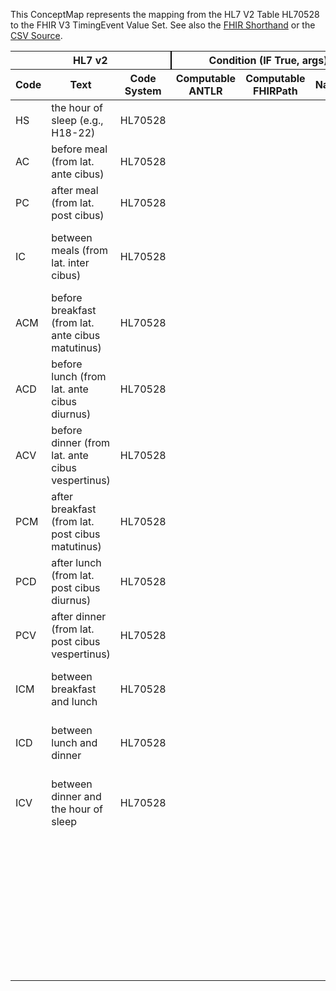 
This ConceptMap represents the mapping from the HL7 V2 Table HL70528 to the FHIR V3 TimingEvent Value Set. See also the <a href='https://github.com/HL7/v2-to-fhir/blob/master/tank/Table HL70528 to V3 TimingEvent.fsh'>FHIR Shorthand</a> or the <a href='https://github.com/HL7/v2-to-fhir/blob/master/mappings/codesystems/HL7 Concept Map_ EventRelatedPeriod - Sheet1.csv'>CSV Source</a>.
<table class='grid'><thead>
<tr><th colspan='3' style='border-right: 2px solid black;'>HL7 v2</th><th colspan='3' style='border-right: 2px solid black;'>Condition (IF True, args)</th><th colspan='4'>HL7 FHIR</th><th rowspan='2'>Comments</th></tr>
<tr><th>Code</th><th>Text</th><th>Code System</th><th>Computable ANTLR</th><th>Computable FHIRPath</th><th>Narrative</th><th>Code</th><th>Proposed Extension</th><th>Display</th><th>Code System</th></tr></thead>
<tbody>
<tr><td>HS</td><td>the hour of sleep (e.g., H18-22)</td><td style='border-right: 2px'>HL70528</td><td style='border-right: 2px'></td><td style='border-right: 2px'></td><td style='border-right: 2px'></td><td>HS</td><td style='border-right: 2px'></td><td>HS</td><td><a href='https://hl7.org/fhir/R4/v3/TimingEvent/cs.html'>http://terminology.hl7.org/CodeSystem/v3-TimingEvent</a></td><td style='border-right: 2px'></td></tr>
<tr><td>AC</td><td>before meal (from lat. ante cibus)</td><td style='border-right: 2px'>HL70528</td><td style='border-right: 2px'></td><td style='border-right: 2px'></td><td style='border-right: 2px'></td><td>AC</td><td style='border-right: 2px'></td><td>AC</td><td><a href='https://hl7.org/fhir/R4/v3/TimingEvent/cs.html'>http://terminology.hl7.org/CodeSystem/v3-TimingEvent</a></td><td style='border-right: 2px'></td></tr>
<tr><td>PC</td><td>after meal (from lat. post cibus)</td><td style='border-right: 2px'>HL70528</td><td style='border-right: 2px'></td><td style='border-right: 2px'></td><td style='border-right: 2px'></td><td>PC</td><td style='border-right: 2px'></td><td>PC</td><td><a href='https://hl7.org/fhir/R4/v3/TimingEvent/cs.html'>http://terminology.hl7.org/CodeSystem/v3-TimingEvent</a></td><td style='border-right: 2px'></td></tr>
<tr><td>IC</td><td>between meals (from lat. inter cibus)</td><td style='border-right: 2px'>HL70528</td><td style='border-right: 2px'></td><td style='border-right: 2px'></td><td style='border-right: 2px'></td><td>IC</td><td style='border-right: 2px'></td><td>between meals (from lat. inter cibus)</td><td><a href='https://hl7.org/fhir/R4/v2/0528/index.html'>http://terminology.hl7.org/CodeSystem/v2-0528</a></td><td style='border-right: 2px'></td></tr>
<tr><td>ACM</td><td>before breakfast (from lat. ante cibus matutinus)</td><td style='border-right: 2px'>HL70528</td><td style='border-right: 2px'></td><td style='border-right: 2px'></td><td style='border-right: 2px'></td><td>ACM</td><td style='border-right: 2px'></td><td>ACM</td><td><a href='https://hl7.org/fhir/R4/v3/TimingEvent/cs.html'>http://terminology.hl7.org/CodeSystem/v3-TimingEvent</a></td><td style='border-right: 2px'></td></tr>
<tr><td>ACD</td><td>before lunch (from lat. ante cibus diurnus)</td><td style='border-right: 2px'>HL70528</td><td style='border-right: 2px'></td><td style='border-right: 2px'></td><td style='border-right: 2px'></td><td>ACD</td><td style='border-right: 2px'></td><td>ACD</td><td><a href='https://hl7.org/fhir/R4/v3/TimingEvent/cs.html'>http://terminology.hl7.org/CodeSystem/v3-TimingEvent</a></td><td style='border-right: 2px'></td></tr>
<tr><td>ACV</td><td>before dinner (from lat. ante cibus vespertinus)</td><td style='border-right: 2px'>HL70528</td><td style='border-right: 2px'></td><td style='border-right: 2px'></td><td style='border-right: 2px'></td><td>ACV</td><td style='border-right: 2px'></td><td>ACV</td><td><a href='https://hl7.org/fhir/R4/v3/TimingEvent/cs.html'>http://terminology.hl7.org/CodeSystem/v3-TimingEvent</a></td><td style='border-right: 2px'></td></tr>
<tr><td>PCM</td><td>after breakfast (from lat. post cibus matutinus)</td><td style='border-right: 2px'>HL70528</td><td style='border-right: 2px'></td><td style='border-right: 2px'></td><td style='border-right: 2px'></td><td>PCM</td><td style='border-right: 2px'></td><td>PCM</td><td><a href='https://hl7.org/fhir/R4/v3/TimingEvent/cs.html'>http://terminology.hl7.org/CodeSystem/v3-TimingEvent</a></td><td style='border-right: 2px'></td></tr>
<tr><td>PCD</td><td>after lunch (from lat. post cibus diurnus)</td><td style='border-right: 2px'>HL70528</td><td style='border-right: 2px'></td><td style='border-right: 2px'></td><td style='border-right: 2px'></td><td>PCD</td><td style='border-right: 2px'></td><td>PCD</td><td><a href='https://hl7.org/fhir/R4/v3/TimingEvent/cs.html'>http://terminology.hl7.org/CodeSystem/v3-TimingEvent</a></td><td style='border-right: 2px'></td></tr>
<tr><td>PCV</td><td>after dinner (from lat. post cibus vespertinus)</td><td style='border-right: 2px'>HL70528</td><td style='border-right: 2px'></td><td style='border-right: 2px'></td><td style='border-right: 2px'></td><td>PCV</td><td style='border-right: 2px'></td><td>PCV</td><td><a href='https://hl7.org/fhir/R4/v3/TimingEvent/cs.html'>http://terminology.hl7.org/CodeSystem/v3-TimingEvent</a></td><td style='border-right: 2px'></td></tr>
<tr><td>ICM</td><td>between breakfast and lunch</td><td style='border-right: 2px'>HL70528</td><td style='border-right: 2px'></td><td style='border-right: 2px'></td><td style='border-right: 2px'></td><td>ICM</td><td style='border-right: 2px'></td><td>between breakfast and lunch</td><td><a href='https://hl7.org/fhir/R4/v2/0528/index.html'>http://terminology.hl7.org/CodeSystem/v2-0528</a></td><td style='border-right: 2px'></td></tr>
<tr><td>ICD</td><td>between lunch and dinner</td><td style='border-right: 2px'>HL70528</td><td style='border-right: 2px'></td><td style='border-right: 2px'></td><td style='border-right: 2px'></td><td>ICD</td><td style='border-right: 2px'></td><td>between lunch and dinner</td><td><a href='https://hl7.org/fhir/R4/v2/0528/index.html'>http://terminology.hl7.org/CodeSystem/v2-0528</a></td><td style='border-right: 2px'></td></tr>
<tr><td>ICV</td><td>between dinner and the hour of sleep</td><td style='border-right: 2px'>HL70528</td><td style='border-right: 2px'></td><td style='border-right: 2px'></td><td style='border-right: 2px'></td><td>ICV</td><td style='border-right: 2px'></td><td>between dinner and the hour of sleep</td><td><a href='https://hl7.org/fhir/R4/v2/0528/index.html'>http://terminology.hl7.org/CodeSystem/v2-0528</a></td><td style='border-right: 2px'></td></tr>
<tr><td style='border-right: 2px'></td><td style='border-right: 2px'></td><td style='border-right: 2px'></td><td style='border-right: 2px'></td><td style='border-right: 2px'></td><td style='border-right: 2px'></td><td>WAKE</td><td style='border-right: 2px'></td><td>WAKE</td><td><a href='https://hl7.org/fhir/R4/v3/TimingEvent/cs.html'>http://terminology.hl7.org/CodeSystem/v3-TimingEvent</a></td><td style='border-right: 2px'></td></tr>
<tr><td style='border-right: 2px'></td><td style='border-right: 2px'></td><td style='border-right: 2px'></td><td style='border-right: 2px'></td><td style='border-right: 2px'></td><td style='border-right: 2px'></td><td>C</td><td style='border-right: 2px'></td><td>C</td><td><a href='https://hl7.org/fhir/R4/v3/TimingEvent/cs.html'>http://terminology.hl7.org/CodeSystem/v3-TimingEvent</a></td><td style='border-right: 2px'></td></tr>
<tr><td style='border-right: 2px'></td><td style='border-right: 2px'></td><td style='border-right: 2px'></td><td style='border-right: 2px'></td><td style='border-right: 2px'></td><td style='border-right: 2px'></td><td>CM</td><td style='border-right: 2px'></td><td>CM</td><td><a href='https://hl7.org/fhir/R4/v3/TimingEvent/cs.html'>http://terminology.hl7.org/CodeSystem/v3-TimingEvent</a></td><td style='border-right: 2px'></td></tr>
<tr><td style='border-right: 2px'></td><td style='border-right: 2px'></td><td style='border-right: 2px'></td><td style='border-right: 2px'></td><td style='border-right: 2px'></td><td style='border-right: 2px'></td><td>CD</td><td style='border-right: 2px'></td><td>CD</td><td><a href='https://hl7.org/fhir/R4/v3/TimingEvent/cs.html'>http://terminology.hl7.org/CodeSystem/v3-TimingEvent</a></td><td style='border-right: 2px'></td></tr>
<tr><td style='border-right: 2px'></td><td style='border-right: 2px'></td><td style='border-right: 2px'></td><td style='border-right: 2px'></td><td style='border-right: 2px'></td><td style='border-right: 2px'></td><td>CV</td><td style='border-right: 2px'></td><td>CV</td><td><a href='https://hl7.org/fhir/R4/v3/TimingEvent/cs.html'>http://terminology.hl7.org/CodeSystem/v3-TimingEvent</a></td><td style='border-right: 2px'></td></tr>
</tbody></table>
